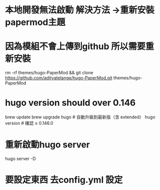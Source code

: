 
# 本地開發無法啟動 解決方法 ->重新安裝papermod主題
# 因為模組不會上傳到github 所以需要重新安裝
rm -rf themes/hugo-PaperMod && git clone https://github.com/adityatelange/hugo-PaperMod.git themes/hugo-PaperMod

# hugo version should over 0.146 
brew update
brew upgrade hugo      # 自動升級到最新版（含 extended）
hugo version           # 確認 ≥ 0.146.0


# 重新啟動hugo server
hugo server -D

# 要設定東西 去config.yml 設定
